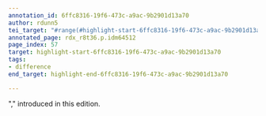 ```yaml
---
annotation_id: 6ffc8316-19f6-473c-a9ac-9b2901d13a70
author: rdunn5
tei_target: "#range(#highlight-start-6ffc8316-19f6-473c-a9ac-9b2901d13a70, #highlight-end-6ffc8316-19f6-473c-a9ac-9b2901d13a70)"
annotated_page: rdx_r8t36.p.idm64512
page_index: 57
target: highlight-start-6ffc8316-19f6-473c-a9ac-9b2901d13a70
tags:
- difference
end_target: highlight-end-6ffc8316-19f6-473c-a9ac-9b2901d13a70

---
```

"," introduced in this edition.